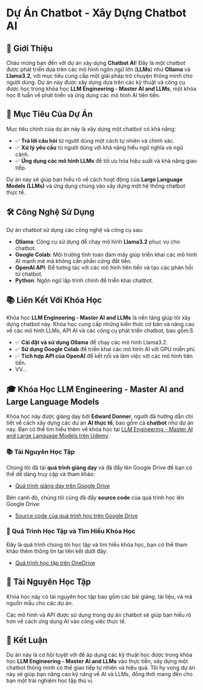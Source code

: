 # Dự Án Chatbot - Xây Dựng Chatbot AI

## 🌟 Giới Thiệu

Chào mừng bạn đến với dự án xây dựng **Chatbot AI**! Đây là một chatbot được phát triển dựa trên các mô hình ngôn ngữ lớn (**LLMs**) như **Ollama** và **Llama3.2**, với mục tiêu cung cấp một giải pháp trò chuyện thông minh cho người dùng. Dự án này được xây dựng dựa trên các kỹ thuật và công cụ được học trong khóa học **LLM Engineering - Master AI and LLMs**, một khóa học 8 tuần về phát triển và ứng dụng các mô hình AI tiên tiến.

## 🎯 Mục Tiêu Của Dự Án

Mục tiêu chính của dự án này là xây dựng một chatbot có khả năng:
- ✅ **Trả lời câu hỏi** từ người dùng một cách tự nhiên và chính xác.
- ✅ **Xử lý yêu cầu** từ người dùng với khả năng hiểu ngữ nghĩa và ngữ cảnh.
- ✅ **Ứng dụng các mô hình LLMs** để tối ưu hóa hiệu suất và khả năng giao tiếp.

Dự án này sẽ giúp bạn hiểu rõ về cách hoạt động của **Large Language Models (LLMs)** và ứng dụng chúng vào xây dựng một hệ thống chatbot thực tế.

## 🛠️ Công Nghệ Sử Dụng

Dự án chatbot sử dụng các công nghệ và công cụ sau:
- **Ollama**: Công cụ sử dụng để chạy mô hình **Llama3.2** phục vụ cho chatbot.
- **Google Colab**: Môi trường tính toán đám mây giúp triển khai các mô hình AI mạnh mẽ mà không cần phần cứng đắt tiền.
- **OpenAI API**: Để tương tác với các mô hình tiên tiến và tạo các phản hồi từ chatbot.
- **Python**: Ngôn ngữ lập trình chính để triển khai chatbot.

## 📚 Liên Kết Với Khóa Học

Khóa học **LLM Engineering - Master AI and LLMs** là nền tảng giúp tôi xây dựng chatbot này. Khóa học cung cấp những kiến thức cơ bản và nâng cao về các mô hình LLMs, API AI và các công cụ phát triển chatbot, bao gồm:S
- ✅ **Cài đặt và sử dụng Ollama** để chạy các mô hình Llama3.2.
- ✅ **Sử dụng Google Colab** để triển khai các mô hình AI với GPU miễn phí.
- ✅ **Tích hợp API của OpenAI** để kết nối và làm việc với các mô hình tiên tiến.
- VV...

## 🎓 Khóa Học LLM Engineering - Master AI and Large Language Models

Khóa học này được giảng dạy bởi **Edward Donner**, người đã hướng dẫn chi tiết về cách xây dựng các dự án **AI thực tế**, bao gồm cả **chatbot** như dự án này. Bạn có thể tìm hiểu thêm về khóa học tại [LLM Engineering - Master AI and Large Language Models trên Udemy](https://www.udemy.com/course/llm-engineering-master-ai-and-large-language-models/?couponCode=ST22MT240325G3).

### 📚 Tài Nguyên Học Tập

Chúng tôi đã tải **quá trình giảng dạy** và đã đẩy lên Google Drive để bạn có thể dễ dàng truy cập và tham khảo:
- [Quá trình giảng dạy trên Google Drive](https://drive.google.com/drive/folders/1MWpev-S58MOq1XFdPjgDUXiSICNmMDdE?usp=drive_link)

Bên cạnh đó, chúng tôi cũng đã đẩy **source code** của quá trình học lên Google Drive:
- [Source code của quá trình học trên Google Drive](https://drive.google.com/drive/folders/1JkStWbOEbkwA1nYH8MPGntms2sjhDGgU?usp=drive_link)

### 📖 Quá Trình Học Tập và Tìm Hiểu Khóa Học

Đây là quá trình chúng tôi học tập và tìm hiểu khóa học, bạn có thể tham khảo thêm thông tin tại liên kết dưới đây:
- [Quá trình học tập trên OneDrive](https://1drv.ms/o/c/3044222ea3cb8333/Euao2b2b8XZIn4o8Wys-IvQBHXszPWTGnIWrgLcR2ClwNw?e=0th1d8)

## 📖 Tài Nguyên Học Tập

Khóa học này có tài nguyên học tập bao gồm các bài giảng, tài liệu, và mã nguồn mẫu cho các dự án.

Các mô hình và API được sử dụng trong dự án chatbot sẽ giúp bạn hiểu rõ hơn về cách ứng dụng AI vào công việc thực tế.

## 🚀 Kết Luận

Dự án này là cơ hội tuyệt vời để áp dụng các kỹ thuật học được trong khóa học **LLM Engineering - Master AI and LLMs** vào thực tiễn, xây dựng một chatbot thông minh có thể giao tiếp tự nhiên và hiệu quả. Tôi hy vọng dự án này sẽ giúp bạn nâng cao kỹ năng về AI và LLMs, đồng thời mang đến cho bạn một trải nghiệm học tập thú vị.
